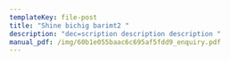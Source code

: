 ```yaml
---
templateKey: file-post
title: "Shine bichig barimt2 "
description: "dec=scription description description "
manual_pdf: /img/60b1e055baac6c695af5fdd9_enquiry.pdf
---
```

